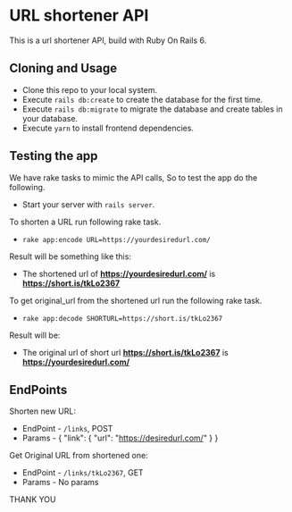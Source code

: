 # URL shortener API

This is a url shortener API, build with Ruby On Rails 6.

## Cloning and Usage

- Clone this repo to your local system.
- Execute `rails db:create` to create the database for the first time.
- Execute `rails db:migrate` to migrate the database and create tables in your database.
- Execute `yarn` to install frontend dependencies.

## Testing the app

We have rake tasks to mimic the API calls, So to test the app do the following.

- Start your server with `rails server`.

To shorten a URL run following rake task.

- `rake app:encode URL=https://yourdesiredurl.com/`

Result will be something like this:

- The shortened url of **https://yourdesiredurl.com/** is **https://short.is/tkLo2367**

To get original_url from the shortened url run the following rake task.

- `rake app:decode SHORTURL=https://short.is/tkLo2367`

Result will be:

- The original url of short url **https://short.is/tkLo2367** is **https://yourdesiredurl.com/**

## EndPoints

Shorten new URL:
  - EndPoint - `/links`, POST
  - Params - { "link": { "url": "https://desiredurl.com/" } }

Get Original URL from shortened one:
  - EndPoint - `/links/tkLo2367`, GET
  - Params - No params

THANK YOU
